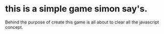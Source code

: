 # this is a simple game simon say's.
 
Behind the purpose of create this game is all about to clear all the javascript concept.